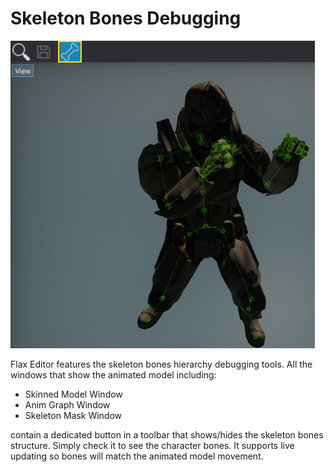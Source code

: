 # Skeleton Bones Debugging

![Skeleton Bones Debugging](media/bones-debugging.jpg)

Flax Editor features the skeleton bones hierarchy debugging tools.
All the windows that show the animated model including:

* Skinned Model Window
* Anim Graph Window
* Skeleton Mask Window

contain a dedicated button in a toolbar that shows/hides the skeleton bones structure.
Simply check it to see the character bones. It supports live updating so bones will match the animated model movement.
